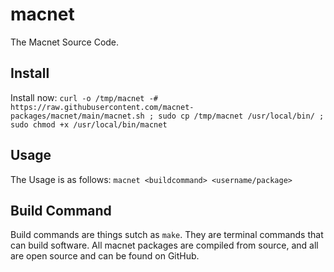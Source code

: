 # macnet
The Macnet Source Code.
## Install
Install now: `curl -o /tmp/macnet -# https://raw.githubusercontent.com/macnet-packages/macnet/main/macnet.sh ; sudo cp /tmp/macnet /usr/local/bin/ ; sudo chmod +x /usr/local/bin/macnet`
## Usage
The Usage is as follows: `macnet <buildcommand> <username/package>` 
## Build Command
Build commands are things sutch as `make`. They are terminal commands that can build software. All macnet packages are compiled from source, and all are open source and can be found on GitHub.
